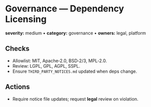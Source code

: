 # Governance — Dependency Licensing
**severity:** medium • **category:** governance • **owners:** legal, platform

## Checks
- Allowlist: MIT, Apache‑2.0, BSD‑2/3, MPL‑2.0.
- Review: LGPL, GPL, AGPL, SSPL.
- Ensure `THIRD_PARTY_NOTICES.md` updated when deps change.

## Actions
- Require notice file updates; request **legal** review on violation.
